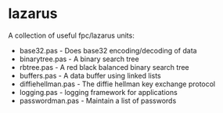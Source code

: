 # lazarus
A collection of useful fpc/lazarus units:

* base32.pas - Does base32 encoding/decoding of data
* binarytree.pas - A binary search tree
* rbtree.pas - A red black balanced binary search tree
* buffers.pas - A data buffer using linked lists
* diffiehellman.pas - The diffie hellman key exchange protocol
* logging.pas - logging framework for applications
* passwordman.pas - Maintain a list of passwords
